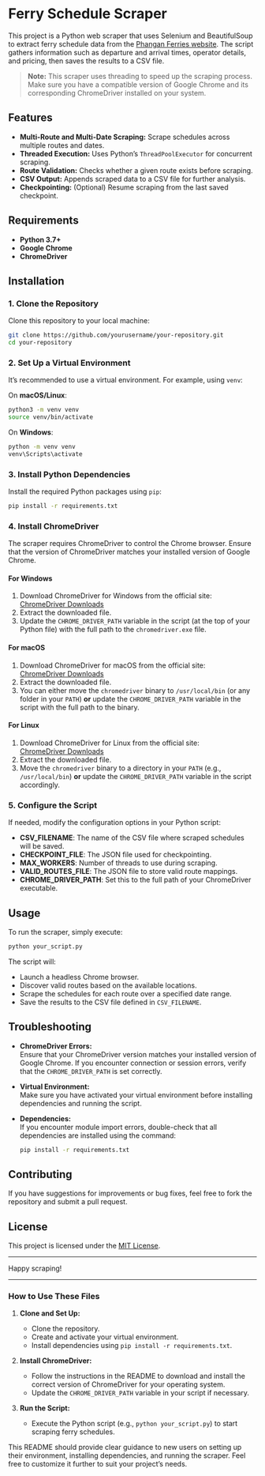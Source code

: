 
# Ferry Schedule Scraper

This project is a Python web scraper that uses Selenium and BeautifulSoup to extract ferry schedule data from the [Phangan Ferries website](https://www.phanganferries.com/search). The script gathers information such as departure and arrival times, operator details, and pricing, then saves the results to a CSV file.

> **Note:** This scraper uses threading to speed up the scraping process. Make sure you have a compatible version of Google Chrome and its corresponding ChromeDriver installed on your system.

## Features

- **Multi-Route and Multi-Date Scraping:** Scrape schedules across multiple routes and dates.
- **Threaded Execution:** Uses Python’s `ThreadPoolExecutor` for concurrent scraping.
- **Route Validation:** Checks whether a given route exists before scraping.
- **CSV Output:** Appends scraped data to a CSV file for further analysis.
- **Checkpointing:** (Optional) Resume scraping from the last saved checkpoint.

## Requirements

- **Python 3.7+**
- **Google Chrome**  
- **ChromeDriver**

## Installation

### 1. Clone the Repository

Clone this repository to your local machine:

```bash
git clone https://github.com/yourusername/your-repository.git
cd your-repository
```

### 2. Set Up a Virtual Environment

It’s recommended to use a virtual environment. For example, using `venv`:

On **macOS/Linux**:

```bash
python3 -m venv venv
source venv/bin/activate
```

On **Windows**:

```bash
python -m venv venv
venv\Scripts\activate
```

### 3. Install Python Dependencies

Install the required Python packages using `pip`:

```bash
pip install -r requirements.txt
```

### 4. Install ChromeDriver

The scraper requires ChromeDriver to control the Chrome browser. Ensure that the version of ChromeDriver matches your installed version of Google Chrome.

#### For Windows

1. Download ChromeDriver for Windows from the official site:  
   [ChromeDriver Downloads](https://chromedriver.chromium.org/downloads)
2. Extract the downloaded file.
3. Update the `CHROME_DRIVER_PATH` variable in the script (at the top of your Python file) with the full path to the `chromedriver.exe` file.

#### For macOS

1. Download ChromeDriver for macOS from the official site:  
   [ChromeDriver Downloads](https://chromedriver.chromium.org/downloads)
2. Extract the downloaded file.
3. You can either move the `chromedriver` binary to `/usr/local/bin` (or any folder in your `PATH`) **or** update the `CHROME_DRIVER_PATH` variable in the script with the full path to the binary.

#### For Linux

1. Download ChromeDriver for Linux from the official site:  
   [ChromeDriver Downloads](https://chromedriver.chromium.org/downloads)
2. Extract the downloaded file.
3. Move the `chromedriver` binary to a directory in your `PATH` (e.g., `/usr/local/bin`) **or** update the `CHROME_DRIVER_PATH` variable in the script accordingly.

### 5. Configure the Script

If needed, modify the configuration options in your Python script:

- **CSV_FILENAME**: The name of the CSV file where scraped schedules will be saved.
- **CHECKPOINT_FILE**: The JSON file used for checkpointing.
- **MAX_WORKERS**: Number of threads to use during scraping.
- **VALID_ROUTES_FILE**: The JSON file to store valid route mappings.
- **CHROME_DRIVER_PATH**: Set this to the full path of your ChromeDriver executable.

## Usage

To run the scraper, simply execute:

```bash
python your_script.py
```

The script will:

- Launch a headless Chrome browser.
- Discover valid routes based on the available locations.
- Scrape the schedules for each route over a specified date range.
- Save the results to the CSV file defined in `CSV_FILENAME`.

## Troubleshooting

- **ChromeDriver Errors:**  
  Ensure that your ChromeDriver version matches your installed version of Google Chrome. If you encounter connection or session errors, verify that the `CHROME_DRIVER_PATH` is set correctly.

- **Virtual Environment:**  
  Make sure you have activated your virtual environment before installing dependencies and running the script.

- **Dependencies:**  
  If you encounter module import errors, double-check that all dependencies are installed using the command:

  ```bash
  pip install -r requirements.txt
  ```

## Contributing

If you have suggestions for improvements or bug fixes, feel free to fork the repository and submit a pull request.

## License

This project is licensed under the [MIT License](LICENSE).

---

Happy scraping!

---

### How to Use These Files

1. **Clone and Set Up:**
   - Clone the repository.
   - Create and activate your virtual environment.
   - Install dependencies using `pip install -r requirements.txt`.

2. **Install ChromeDriver:**
   - Follow the instructions in the README to download and install the correct version of ChromeDriver for your operating system.
   - Update the `CHROME_DRIVER_PATH` variable in your script if necessary.

3. **Run the Script:**
   - Execute the Python script (e.g., `python your_script.py`) to start scraping ferry schedules.

This README should provide clear guidance to new users on setting up their environment, installing dependencies, and running the scraper. Feel free to customize it further to suit your project’s needs.
